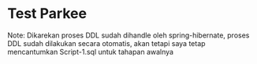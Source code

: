 ﻿# Test Parkee
 
 Note:
 Dikarekan proses DDL sudah dihandle oleh spring-hibernate, proses DDL sudah dilakukan secara otomatis, akan tetapi saya tetap mencantumkan Script-1.sql untuk tahapan awalnya
